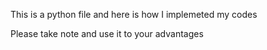 This is a python file and here is how I implemeted my codes

Please take note and use it to  your advantages
